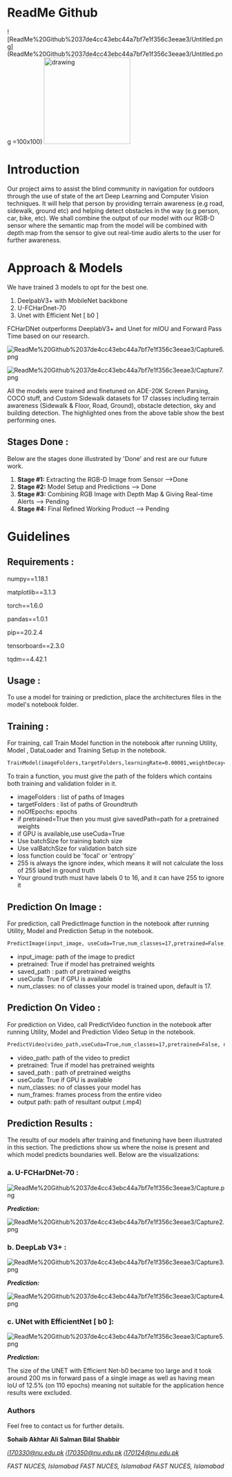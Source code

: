 # ReadMe Github

![ReadMe%20Github%2037de4cc43ebc44a7bf7e1f356c3eeae3/Untitled.png](ReadMe%20Github%2037de4cc43ebc44a7bf7e1f356c3eeae3/Untitled.png =100x100)
<img src="ReadMe%20Github%2037de4cc43ebc44a7bf7e1f356c3eeae3/Untitled.png" alt="drawing" width="200"/>

# Introduction

Our project aims to assist the blind community in navigation for outdoors through the use of state of the art Deep Learning and Computer Vision techniques. It will help that person by providing terrain awareness (e.g road, sidewalk, ground etc) and helping detect obstacles in the way (e.g person, car, bike, etc). We shall combine the output of our model with our RGB-D sensor where the semantic map from the model will be combined with depth map from the sensor to give out real-time audio alerts to the user for further awareness.

# Approach & Models

We have trained 3 models to opt for the best one.

1. DeelpabV3+ with MobileNet backbone
2. U-FCHarDnet-70
3. Unet with Efficient Net [ b0 ]

FCHarDNet outperforms DeeplabV3+ and Unet for mIOU and Forward Pass Time based on our research.

![ReadMe%20Github%2037de4cc43ebc44a7bf7e1f356c3eeae3/Capture6.png](ReadMe%20Github%2037de4cc43ebc44a7bf7e1f356c3eeae3/Capture6.png)

![ReadMe%20Github%2037de4cc43ebc44a7bf7e1f356c3eeae3/Capture7.png](ReadMe%20Github%2037de4cc43ebc44a7bf7e1f356c3eeae3/Capture7.png)

All the models were trained and finetuned on ADE-20K Screen Parsing, COCO stuff, and Custom Sidewalk datasets for 17 classes including terrain awareness (Sidewalk & Floor, Road, Ground), obstacle detection, sky and building detection. The highlighted ones from the above table show the best performing ones.

## Stages Done :

Below are the stages done illustrated by 'Done' and rest are our future work.

1. **Stage #1:** Extracting the RGB-D Image from Sensor      ——>Done
2. **Stage #2:** Model Setup and Predictions      ——> Done
3. **Stage #3:** Combining RGB Image with Depth Map & Giving Real-time Alerts   ——> Pending
4. **Stage #4:**  Final Refined Working Product     ——> Pending

# Guidelines

## Requirements :

numpy==1.18.1

matplotlib==3.1.3 

torch==1.6.0

pandas==1.0.1

pip==20.2.4

tensorboard==2.3.0

tqdm==4.42.1

## Usage :

To use a model for training or prediction, place the architectures files in the model's notebook folder. 

## Training :

For training, call Train Model function in the notebook after running Utility, Model , DataLoader and Training Setup in the notebook.

```markdown
TrainModel(imageFolders,targetFolders,learningRate=0.00001,weightDecay=0.0001,learningRatePolicy='poly', noOfEpochs=27,stepSize=10000, savedPath="/",pretrained=False, batchSize=16,valBatchSize=16, lossFunction="focal", useCuda=True):
```

To train a function, you must give the path of the folders which contains both training and validation folder in it.

- imageFolders :  list of paths of Images
- targetFolders : list of paths of Groundtruth
- noOfEpochs:  epochs
- if pretrained=True then you must give savedPath=path for a pretrained weights
- if GPU is available,use useCuda=True
- Use batchSize for training batch size
- Use valBatchSize for validation batch size
- loss function could be 'focal' or 'entropy'
- 255 is always the ignore index, which means it will not calculate the loss of 255 label in ground truth
- Your ground truth must have labels 0 to 16, and it can have 255 to ignore it

## Prediction On Image :

For prediction, call PredictImage function in the notebook after running Utility, Model and Prediction Setup in the notebook.

```markdown
PredictImage(input_image, useCuda=True,num_classes=17,pretrained=False, saved_path="/" )
```

- input_image: path of the image to predict
- pretrained: True if model has pretrained weights
- saved_path : path of pretrained weigths
- useCuda: True if GPU is available
- num_classes: no of classes your model is trained upon, default is 17.

## Prediction On Video :

For prediction on Video, call PredictVideo function in the notebook after running Utility, Model and Prediction Video Setup in the notebook.

```markdown
PredictVideo(video_path,useCuda=True,num_classes=17,pretrained=False, num_frames = 20000 ,saved_path="result",output_path="results"):
```

- video_path: path of the video to predict
- pretrained: True if model has pretrained weights
- saved_path : path of pretrained weigths
- useCuda: True if GPU is available
- num_classes: no of classes your model has
- num_frames: frames process from the entire video
- output path: path of resultant output (.mp4)

## Prediction Results :

The results of our models after training and finetuning have been illustrated in this section. The predictions show us where the noise is present and which model predicts boundaries well. Below are the visualizations:

### a. U-FCHarDNet-70 :

![ReadMe%20Github%2037de4cc43ebc44a7bf7e1f356c3eeae3/Capture.png](ReadMe%20Github%2037de4cc43ebc44a7bf7e1f356c3eeae3/Capture.png)

***Prediction:***

![ReadMe%20Github%2037de4cc43ebc44a7bf7e1f356c3eeae3/Capture2.png](ReadMe%20Github%2037de4cc43ebc44a7bf7e1f356c3eeae3/Capture2.png)

### **b. DeepLab V3+ :**

![ReadMe%20Github%2037de4cc43ebc44a7bf7e1f356c3eeae3/Capture3.png](ReadMe%20Github%2037de4cc43ebc44a7bf7e1f356c3eeae3/Capture3.png)

***Prediction:***

![ReadMe%20Github%2037de4cc43ebc44a7bf7e1f356c3eeae3/Capture4.png](ReadMe%20Github%2037de4cc43ebc44a7bf7e1f356c3eeae3/Capture4.png)

### **c. UNet with EfficientNet [ b0 ]:**

![ReadMe%20Github%2037de4cc43ebc44a7bf7e1f356c3eeae3/Capture5.png](ReadMe%20Github%2037de4cc43ebc44a7bf7e1f356c3eeae3/Capture5.png)

***Prediction:***

The size of the UNET with Efficient Net-b0 became too large and it took around 200 ms in forward pass of a single image as well as having mean IoU of 12.5% (on 110 epochs) meaning not suitable for the application hence results were excluded.

### Authors

Feel free to contact us for further details.

**Sohaib Akhtar                                Ali Salman                                    Bilal Shabbir**

*i170330@nu.edu.pk                        i170350@nu.edu.pk                      i170124@nu.edu.pk*

*FAST NUCES, Islamabad                 FAST NUCES, Islamabad               FAST NUCES, Islamabad*
